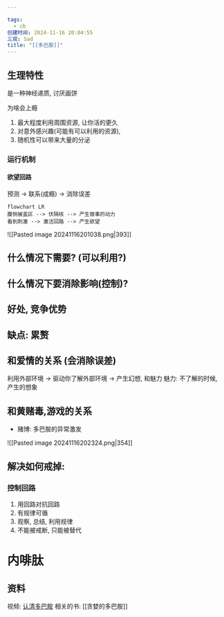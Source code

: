 ```yaml
---

tags:
  - cb
创建时间: 2024-11-16 20:04:55
三观: Sad
title: "[[多巴胺]]"
---
```


## 生理特性

是一种神经递质, 讨厌画饼

 为啥会上瘾
 1. 最大程度利用周围资源, 让你活的更久
2. 对意外感兴趣(可能有可以利用的资源), 
3. 随机性可以带来大量的分泌



### 运行机制 
#### 欲望回路

预测 -> 联系(成瘾) -> 消除误差

```mermaid
flowchart LR
腹侧被盖区 --> 伏隔核 --> 产生做事的动力
看到刺激 --> 激活回路 --> 产生欲望 

```

![[Pasted image 20241116201038.png|393]]





## 什么情况下需要? (可以利用?)
## 什么情况下要消除影响(控制)?


## 好处, 竞争优势

## 缺点: 累赘


##  和爱情的关系 (会消除误差)
利用外部环境 -> 驱动你了解外部环境 -> 产生幻想, 和魅力
魅力: 不了解的时候, 产生的想象

 
## 和黄赌毒,游戏的关系

* 赌博: 多巴胺的异常激发

![[Pasted image 20241116202324.png|354]]

## 解决如何戒掉: 

### 控制回路
1. 用回路对抗回路
2. 有规律可循
3. 观察, 总结, 利用规律
4. 不能被戒断, 只能被替代

# 内啡肽


## 资料

视频: [认清多巴胺](https://www.bilibili.com/video/BV1ZW4y1i7d7/?spm_id_from=333.1387.search.video_card.click&vd_source=351ae22481963e1732be800e8bc59c8a)
相关的书: [[贪婪的多巴胺]]
